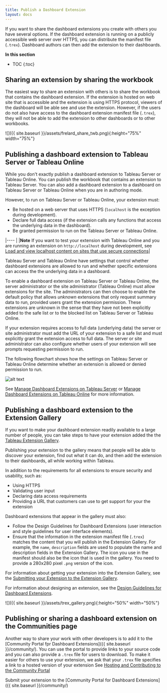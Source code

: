 ```yaml
---
title: Publish a Dashboard Extension
layout: docs
---
```


If you want to share the dashboard extensions you create with others you have several options. 
If the dashboard extension is running on a publicly accessible web server over HTTPS, you can distribute the manifest file (`.trex`). Dashboard authors can then add the extension to their dashboards.

**In this section**

* TOC
{:toc}

## Sharing an extension by sharing the workbook 

The easiest way to share an extension with others is to share the workbook that contains the dashboard extension. If the extension is hosted on web site that is accessible and the extension is using HTTPS protocol, viewers of the dashboard will be able see and use the extension. However, if the users do not also have access to the dashboard extension manifest file (`.trex`), they will not be able to add the extension to other dashboards or to other workbooks. 

![]({{ site.baseurl }}/assets/frelard_share_twb.png){:height="75%" width="75%"}


## Publishing a dashboard extension to Tableau Server or Tableau Online

While you don't exactly publish a dashboard extension to Tableau Server or Tableau Online. You can publish the workbook that contains an extension to Tableau Server. You can also add a dashboard extension to a dashboard on Tableau Server or Tableau Online when you are in authoring mode.

However, to run on Tableau Server or Tableau Online, your extension must:

* Be hosted on a web server that uses HTTPS (`localhost` is the exception during development).
* Declare full data access (if the extension calls any functions that access the underlying data in the dashboard). 
* Be granted permission to run on the Tableau Server or Tableau Online. 

|---- | 
|**Note** If you want to test your extension with Tableau Online and you are running an extension on `http://localhost` during development, see [Load and view localhost content on sites that use secure connections]({{site.baseurl}}/docs/trex_security.html#load-and-view-localhost-content-on-sites-that-use-secure-connections)|


 Tableau Server and Tableau Online have settings that control whether dashboard extensions are allowed to run and whether specific extensions can access the the underlying data in a dashboard. 

 To enable a dashboard extension on Tableau Server or Tableau Online, the server administrator or the site administrator (Tableau Online) must allow extensions for the site. The administrators can then choose to enable the default policy that allows *unknown* extensions that only request summary data to run, provided users grant the extension permission. These extensions are unknown in the sense that they have not been explicitly added to the safe list or to the blocked list on Tableau Server or Tableau Online.  

 If your extension requires access to full data (underlying data) the server or site administrator must add the URL of your extension to a safe list and must explicitly grant the extension access to full data. The server or site administrator can also configure whether users of your extension will see prompts requesting permission to run. 

The following flowchart shows how the settings on Tableau Server or Tableau Online determine whether an extension is allowed or denied permission to run.

 ![alt text]({{site.baseurl}}/assets/Extensions_Safe_List_Block_List_Evaluation_2x.png "Flowchart showing the process that allows or denies an extension to run on Tableau Server or Tableau Online.")
  
 See
 [Manage Dashboard Extensions on Tableau Server](https://onlinehelp.tableau.com/current/server/en-us/dashboard_extensions_server.htm) or [Manage Dashboard Extensions on Tableau Online](https://onlinehelp.tableau.com/current/online/en-us/dashboard_extensions_server.htm) for more information.




## Publishing a dashboard extension to the Extension Gallery

If you want to make your dashboard extension readily available to a large number of people, you can take steps to have your extension added the the [Tableau Extension Gallery](https://extensiongallery.tableau.com/).

Publishing your extension to the gallery means that people will be able to discover your extension, find out what it can do, and then add the extension to their dashboards, all while working within Tableau.

In addition to the requirements for all extensions to ensure security and usability, such as:
 * Using HTTPS
 * Validating user input
 * Declaring data access requirements
 * Providing a URL that customers can use to get support for your the extension
 
 Dashboard extensions that appear in the gallery must also:

* Follow the Design Guidelines for Dashboard Extensions (user interaction and style guidelines for user interface elements).
* Ensure that the information in the extension manifest file (`.trex`) matches the content that you will publish in the Extension Gallery. For example, the `name`, `description` fields are used to populate the name and description fields in the Extension Gallery.  The icon you use in the manifest should also be the icon that is used in the gallery. You need to provide a 280x280 pixel `.png` version of the icon. 

For information about getting your extension into the Extension Gallery, see the <a href="{{site.baseurl}}/docs/ux_extension_gallery.html" target="_blank">Submitting your Extension to the Extension Gallery</a>.

For information about designing an extension, see the <a href="{{site.baseurl}}/docs/ux_design.html" target="_blank">Design Guidelines for Dashboard Extensions</a>.

![]({{ site.baseurl }}/assets/trex_gallery.png){:height="50%" width="50%"}

## Publishing or sharing a dashboard extension on the Communities page 

Another way to share your work with other developers is to add it to the [Community Portal fpr Dashboard Extensions]({{ site.baseurl }}/community/). You can use the portal to provide links to your source code and you can also provide a `.trex` file for users to download. To make it easier for others to use your extension, we ask that your `.trex` file specifies a link to a hosted version of your extension
See [Hosting and Contributing to the Community Portal]({{site.baseurl}}/docs/trex_contributing.html)

Submit your extension to the [Community Portal for Dashboard Extensions]({{ site.baseurl }}/community/)